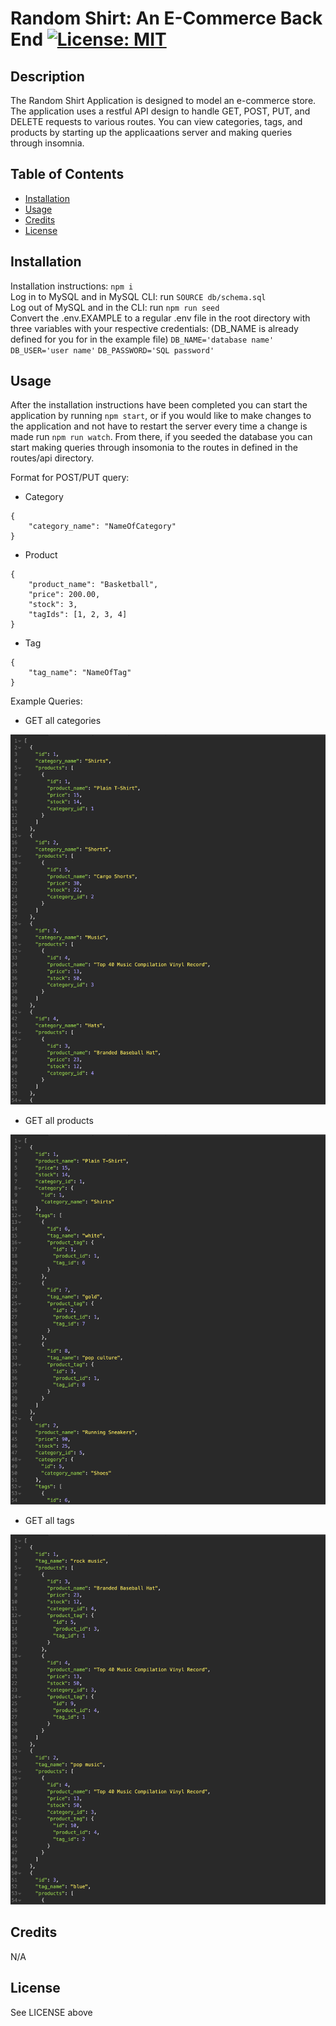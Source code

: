 # Random Shirt: An E-Commerce Back End [![License: MIT](https://img.shields.io/badge/License-MIT-yellow.svg)](https://opensource.org/licenses/MIT)

## Description

The Random Shirt Application is designed to model an e-commerce store. The application uses a restful API design 
to handle GET, POST, PUT, and DELETE requests to various routes. You can view categories, tags, and products by
starting up the applicaations server and making queries through insomnia.

## Table of Contents 

- [Installation](#Installation)
- [Usage](#Usage)
- [Credits](#Credits)
- [License](#License)

## Installation

Installation instructions: `npm i`   
Log in to MySQL and in MySQL CLI: run `SOURCE db/schema.sql`  
Log out of MySQL and in the CLI: run `npm run seed`  
Convert the .env.EXAMPLE to a regular .env file in the root directory with 
three variables with your respective credentials:
(DB_NAME is already defined for you for in the example file)
`DB_NAME='database name'` `DB_USER='user name'` `DB_PASSWORD='SQL password'`  

## Usage
After the installation instructions have been completed you can start the application by running `npm start`, or if you would like to make changes
to the application and not have to restart the server every time a change is made run `npm run watch`. From there, if you seeded the database you can start
making queries through insomonia to the routes in defined in the routes/api directory.

Format for POST/PUT query:

- Category
```
{
    "category_name": "NameOfCategory"
}
```

- Product
```
{
    "product_name": "Basketball",
    "price": 200.00,
    "stock": 3,
    "tagIds": [1, 2, 3, 4]
}
```

- Tag
```
{
    "tag_name": "NameOfTag"
}
```

Example Queries:

- GET all categories

![category-screenshot](assets/images/category-screenshot.png)

- GET all products

![product-screenshot](assets/images/product-screenshot.png)

- GET all tags

![tag-screenshot](assets/images/tag-screenshot.png)


## Credits

N/A 


## License

See LICENSE above
